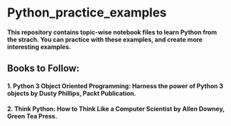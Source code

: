 # Python_practice_examples
#### This repository contains topic-wise notebook files to learn Python from the strach. You can practice with these examples, and create more interesting examples.

## Books to Follow:
#### 1. Python 3 Object Oriented Programming: Harness the power of Python 3 objects by Dusty Phillips, Packt Publication.
#### 2. Think Python: How to Think Like a Computer Scientist by Allen Downey, Green Tea Press.

